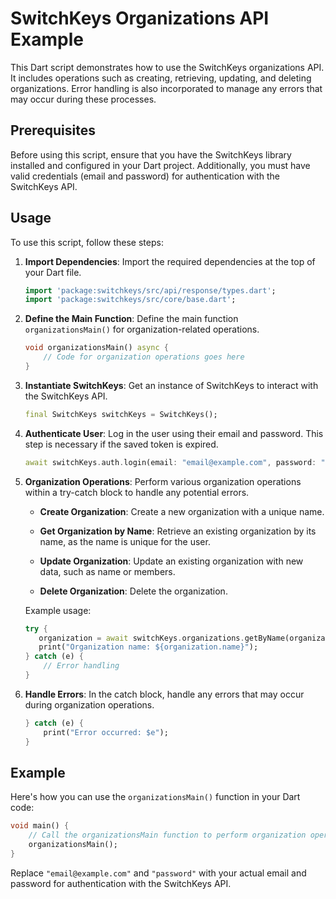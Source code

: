 # SwitchKeys Organizations API Example

This Dart script demonstrates how to use the SwitchKeys organizations API. It includes operations such as creating, retrieving, updating, and deleting organizations. Error handling is also incorporated to manage any errors that may occur during these processes.

## Prerequisites

Before using this script, ensure that you have the SwitchKeys library installed and configured in your Dart project. Additionally, you must have valid credentials (email and password) for authentication with the SwitchKeys API.

## Usage

To use this script, follow these steps:

1. **Import Dependencies**: Import the required dependencies at the top of your Dart file.

   ```dart
   import 'package:switchkeys/src/api/response/types.dart';
   import 'package:switchkeys/src/core/base.dart';
   ```

2. **Define the Main Function**: Define the main function `organizationsMain()` for organization-related operations.

   ```dart
   void organizationsMain() async {
       // Code for organization operations goes here
   }
   ```

3. **Instantiate SwitchKeys**: Get an instance of SwitchKeys to interact with the SwitchKeys API.

   ```dart
   final SwitchKeys switchKeys = SwitchKeys();
   ```

4. **Authenticate User**: Log in the user using their email and password. This step is necessary if the saved token is expired.

   ```dart
   await switchKeys.auth.login(email: "email@example.com", password: "password");
   ```

5. **Organization Operations**: Perform various organization operations within a try-catch block to handle any potential errors.

   - **Create Organization**: Create a new organization with a unique name.

   - **Get Organization by Name**: Retrieve an existing organization by its name, as the name is unique for the user.

   - **Update Organization**: Update an existing organization with new data, such as name or members.

   - **Delete Organization**: Delete the organization.

   Example usage:

   ```dart
   try {
      organization = await switchKeys.organizations.getByName(organizationName: 'Cloud for students');
      print("Organization name: ${organization.name}");
   } catch (e) {
       // Error handling
   }
   ```

6. **Handle Errors**: In the catch block, handle any errors that may occur during organization operations.

   ```dart
   } catch (e) {
       print("Error occurred: $e");
   }
   ```

## Example

Here's how you can use the `organizationsMain()` function in your Dart code:

```dart
void main() {
    // Call the organizationsMain function to perform organization operations
    organizationsMain();
}
```

Replace `"email@example.com"` and `"password"` with your actual email and password for authentication with the SwitchKeys API.
